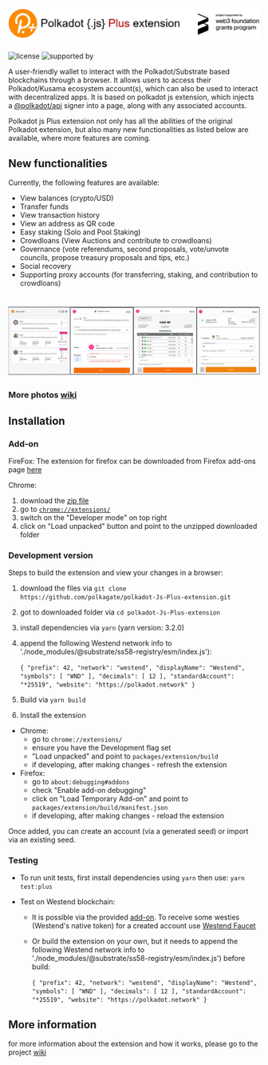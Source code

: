 
# ![polkadot{.js} plus extension](https://raw.githubusercontent.com/Nick-1979/PolkadotJsPlusPictures/main/Title.png)
![license](https://img.shields.io/badge/License-Apache%202.0-blue?logo=apache&style=flat-square)
![supported by](https://img.shields.io/badge/Supported%20by-Kusama%20Treasury-%20black?logo=polkadot&style=flat-square)

A user-friendly wallet to interact with the Polkadot/Substrate based blockchains through a browser. It allows users to access their Polkadot/Kusama ecosystem account(s), which can also be used to interact with decentralized apps. It is based on polkadot js extension, which injects a [@polkadot/api](https://github.com/polkadot-js/api) signer into a page, along with any associated accounts.

Polkadot js Plus extension not only has all the abilities of the original Polkadot extension, but also many new functionalities as listed below are available, where more features are coming.

## New functionalities

Currently, the following features are available:
  - View balances (crypto/USD)
  - Transfer funds
  - View transaction history
  - View an address as QR code
  - Easy staking (Solo and Pool Staking)
  - Crowdloans (View Auctions and contribute to crowdloans)
  - Governance (vote referendums, second proposals, vote/unvote councils, propose treasury proposals and tips, etc.)
  - Social recovery
  - Supporting proxy accounts (for transferring, staking, and contribution to crowdloans)  


# ![polkadot{.js} plus extension intro](https://raw.githubusercontent.com/Nick-1979/PolkadotJsPlusPictures/main/intro.png)

### More photos [wiki](https://github.com/Nick-1979/polkadot-Js-Plus-extension/wiki/How-To's)


## Installation 

### Add-on

FireFox: The extension for firefox can be downloaded from Firefox add-ons page [here](https://addons.mozilla.org/en-US/firefox/addon/polkadot-js-plus-extension/)

Chrome: 
   1. download the [zip file](https://github.com/Nick-1979/plus/archive/refs/heads/main.zip)
   2. go to [`chrome://extensions/`](chrome://extensions/)
   3. switch on the "Developer mode" on top right
   4. click on "Load unpacked" button and point to the unzipped downloaded folder
   
   
### Development version

Steps to build the extension and view your changes in a browser:

1. download the files via `git clone https://github.com/polkagate/polkadot-Js-Plus-extension.git`
2. got to downloaded folder via `cd polkadot-Js-Plus-extension`
3. install dependencies via `yarn` (yarn version: 3.2.0)
4. append the following Westend network info to './node_modules/@substrate/ss58-registry/esm/index.js'):

     `{
		"prefix": 42,
		"network": "westend",
		"displayName": "Westend",
		"symbols": [
			"WND"
		],
		"decimals": [
			12
		],
		"standardAccount": "*25519",
		"website": "https://polkadot.network"
	}`
  
5. Build via `yarn build`
6. Install the extension
  - Chrome:
    - go to `chrome://extensions/`
    - ensure you have the Development flag set
    - "Load unpacked" and point to `packages/extension/build`
    - if developing, after making changes - refresh the extension
  - Firefox:
    - go to `about:debugging#addons`
    - check "Enable add-on debugging"
    - click on "Load Temporary Add-on" and point to `packages/extension/build/manifest.json`
    - if developing, after making changes - reload the extension


Once added, you can create an account (via a generated seed) or import via an existing seed.


### Testing

* To run unit tests, first install dependencies using `yarn` then use: `yarn test:plus`

* Test on Westend blockchain:

   - It is possible via the provided [add-on](https://addons.mozilla.org/en-US/firefox/addon/polkadot-js-plus-extension/). To receive some westies (Westend's native token) for a created account use [Westend Faucet](https://matrix.to/#/#westend_faucet:matrix.org)

   - Or build the extension on your own, but it needs to append the following Westend network info to './node_modules/@substrate/ss58-registry/esm/index.js') before build:

     `{
		"prefix": 42,
		"network": "westend",
		"displayName": "Westend",
		"symbols": [
			"WND"
		],
		"decimals": [
			12
		],
		"standardAccount": "*25519",
		"website": "https://polkadot.network"
	}`


## More information 

for more information about the extension and how it works, please go to the project [wiki](https://github.com/Nick-1979/polkadot-Js-Plus-extension/wiki) 

<!-- ## To support 


<img src="https://raw.githubusercontent.com/Nick-1979/PolkadotJsPlusPictures/976f95bc5027f2ce304408fe2c4e24c82b89f306/Logo/dot.svg" width="20" />  17VdcY2F3WvhSLFHBGZreubzQNQ3NZzLbQsugGzHmzzprSG

<img src="https://raw.githubusercontent.com/Nick-1979/PolkadotJsPlusPictures/976f95bc5027f2ce304408fe2c4e24c82b89f306/Logo/ksm.svg" width="20" />  Cgp9bcq1dGP1Z9B6F2ccTSTHNez9jq2iUX993ZbDVByPSU2  -->
